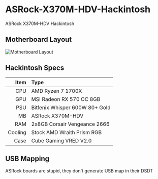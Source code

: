 # ASRock-X370M-HDV-Hackintosh
ASRock X370M-HDV Hackintosh

## Motherboard Layout
![Motherboard Layout](https://img.telemart.ua/89043-309737-product_popup/asrock-x370m-hdv-sam4-amd-x370.png)

## Hackintosh Specs
| Item    | Type                            |
| ---:    |                            :--- |
| CPU     | AMD Ryzen 7 1700X               |
| GPU     | MSI Radeon RX 570 OC 8GB        |
| PSU     | Bitfenix Whisper 600W 80+ Gold  |
| MB      | ASRock X370M-HDV                |
| RAM     | 2x8GB Corsair Vengeance 2666    |
| Cooling | Stock AMD Wraith Prism RGB      |
| Case    | Cube Gaming VRED V2.0           |

## USB Mapping
ASRock boards are stupid, they don't generate USB map in their DSDT
